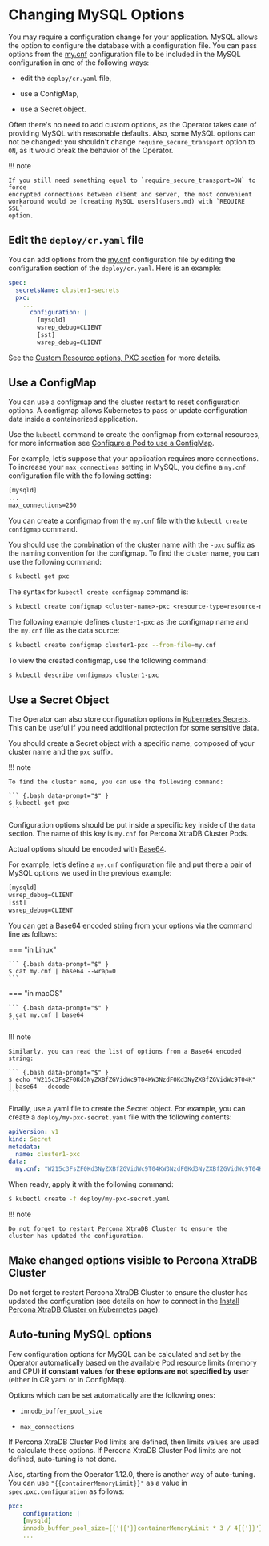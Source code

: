 # Changing MySQL Options

You may require a configuration change for your application. MySQL
allows the option to configure the database with a configuration file.
You can pass options from the
[my.cnf](https://dev.mysql.com/doc/refman/8.0/en/option-files.html)
configuration file to be included in the MySQL configuration in one of the
following ways:

* edit the `deploy/cr.yaml` file,

* use a ConfigMap,

* use a Secret object.

Often there's no need to add custom options, as the Operator takes care of
providing MySQL with reasonable defaults. Also, some MySQL options can not
be changed: you shouldn't change `require_secure_transport` option to `ON`, as
it would break the behavior of the Operator.

!!! note

    If you still need something equal to `require_secure_transport=ON` to force
    encrypted connections between client and server, the most convenient
    workaround would be [creating MySQL users](users.md) with `REQUIRE SSL`
    option.

## Edit the `deploy/cr.yaml` file

You can add options from the
[my.cnf](https://dev.mysql.com/doc/refman/8.0/en/option-files.html)
configuration file by editing the configuration section of the
`deploy/cr.yaml`. Here is an example:

```yaml
spec:
  secretsName: cluster1-secrets
  pxc:
    ...
      configuration: |
        [mysqld]
        wsrep_debug=CLIENT
        [sst]
        wsrep_debug=CLIENT
```

See the [Custom Resource options, PXC section](operator.md#operator-pxc-section)
for more details.

## Use a ConfigMap

You can use a configmap and the cluster restart to reset configuration
options. A configmap allows Kubernetes to pass or update configuration
data inside a containerized application.

Use the `kubectl` command to create the configmap from external
resources, for more information see [Configure a Pod to use a ConfigMap](https://kubernetes.io/docs/tasks/configure-pod-container/configure-pod-configmap/#create-a-configmap).

For example, let’s suppose that your application requires more
connections. To increase your `max_connections` setting in MySQL, you
define a `my.cnf` configuration file with the following setting:

```default
[mysqld]
...
max_connections=250
```

You can create a configmap from the `my.cnf` file with the
`kubectl create configmap` command.

You should use the combination of the cluster name with the `-pxc`
suffix as the naming convention for the configmap. To find the cluster
name, you can use the following command:

``` {.bash data-prompt="$" }
$ kubectl get pxc
```

The syntax for `kubectl create configmap` command is:

```default
$ kubectl create configmap <cluster-name>-pxc <resource-type=resource-name>
```

The following example defines `cluster1-pxc` as the configmap name and the
`my.cnf` file as the data source:

``` {.bash data-prompt="$" }
$ kubectl create configmap cluster1-pxc --from-file=my.cnf
```

To view the created configmap, use the following command:

``` {.bash data-prompt="$" }
$ kubectl describe configmaps cluster1-pxc
```

## Use a Secret Object

The Operator can also store configuration options in [Kubernetes Secrets](https://kubernetes.io/docs/concepts/configuration/secret/).
This can be useful if you need additional protection for some sensitive data.

You should create a Secret object with a specific name, composed of your cluster
name and the `pxc` suffix.

!!! note

    To find the cluster name, you can use the following command:

    ``` {.bash data-prompt="$" }
    $ kubectl get pxc
    ```

Configuration options should be put inside a specific key inside of the `data`
section. The name of this key is `my.cnf` for Percona XtraDB Cluster Pods.

Actual options should be encoded with [Base64](https://en.wikipedia.org/wiki/Base64).

For example, let’s define a `my.cnf` configuration file and put there a pair
of MySQL options we used in the previous example:

```default
[mysqld]
wsrep_debug=CLIENT
[sst]
wsrep_debug=CLIENT
```

You can get a Base64 encoded string from your options via the command line as
follows:

=== "in Linux"

    ``` {.bash data-prompt="$" }
    $ cat my.cnf | base64 --wrap=0
    ```

=== "in macOS"

    ``` {.bash data-prompt="$" }
    $ cat my.cnf | base64
    ```

!!! note

    Similarly, you can read the list of options from a Base64 encoded string:

    ``` {.bash data-prompt="$" }
    $ echo "W215c3FsZF0Kd3NyZXBfZGVidWc9T04KW3NzdF0Kd3NyZXBfZGVidWc9T04K" | base64 --decode
    ```

Finally, use a yaml file to create the Secret object. For example, you can
create a `deploy/my-pxc-secret.yaml` file with the following contents:

```yaml
apiVersion: v1
kind: Secret
metadata:
  name: cluster1-pxc
data:
  my.cnf: "W215c3FsZF0Kd3NyZXBfZGVidWc9T04KW3NzdF0Kd3NyZXBfZGVidWc9T04K"
```

When ready, apply it with the following command:

``` {.bash data-prompt="$" }
$ kubectl create -f deploy/my-pxc-secret.yaml
```

!!! note

    Do not forget to restart Percona XtraDB Cluster to ensure the
    cluster has updated the configuration.

## Make changed options visible to Percona XtraDB Cluster

Do not forget to restart Percona XtraDB Cluster to ensure the cluster
has updated the configuration (see details on how to connect in the
[Install Percona XtraDB Cluster on Kubernetes](kubernetes.md) page).

## Auto-tuning MySQL options

Few configuration options for MySQL can be calculated and set by the Operator
automatically based on the available Pod resource limits (memory and CPU) **if
constant values for these options are not specified by user** (either in
CR.yaml or in ConfigMap).

Options which can be set automatically are the following ones:

* `innodb_buffer_pool_size`

* `max_connections`

If Percona XtraDB Cluster Pod limits are defined, then limits values are used to
calculate these options. If Percona XtraDB Cluster Pod limits are not defined,
auto-tuning is not done.

Also, starting from the Operator 1.12.0, there is another way of auto-tuning.
You can use `"{{containerMemoryLimit}}"` as a value in `spec.pxc.configuration`
as follows:

```yaml
pxc:
    configuration: |
    [mysqld]
    innodb_buffer_pool_size={{'{{'}}containerMemoryLimit * 3 / 4{{'}}'}}
    ...
```
